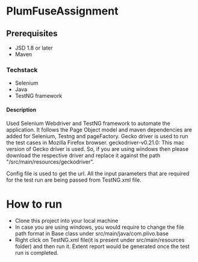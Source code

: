 # PlumFuseAssignment

## Prerequisites
- JSD 1.8 or later
- Maven

### Techstack
- Selenium
- Java
- TestNG framework

#### Description
Used Selenium Webdriver and TestNG framework to automate the application. It follows the Page Object model and maven dependencies are added for Selenium, Testng and pageFactory.
Gecko driver is used to run the test cases in Mozilla Firefox browser. 
geckodriver-v0.21.0: This mac version of Gecko driver is used. So, if you are using windows then please download the respective driver and replace it against the path "/src/main/resources/geckodriver".

Config file is used to get the url.
All the input parameters that are required for the test run are being passed from TestNG.xml file.


# How to run
- Clone this project into your local machine
- In case you are using windows, you would require to change the file path format in Base class under src/main/java/com.plivo.base 
- Right click on TestNG.xml file(it is present under src/main/resources folder) and then run it. Extent report would be generated once the test run is completed.

